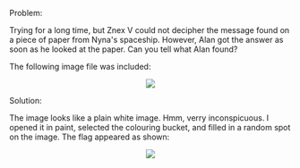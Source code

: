 Problem:

Trying for a long time, but Znex V could not decipher the message found on a piece of paper from Nyna's spaceship.
However, Alan got the answer as soon as he looked at the paper.
Can you tell what Alan found?

The following image file was included:

<p align="center">
<img src="https://github.com/indraniljana/H4CKN1T_writeup_2016/blob/master/Black-White-and-Gray/Q3.png"/>
</p>



Solution:

The image looks like a plain white image.
Hmm, verry inconspicuous.
I opened it in paint, selected the colouring bucket, and filled in a random spot on the image.
The flag appeared as shown:

<p align="center">
<img src="https://github.com/indraniljana/H4CKN1T_writeup_2016/blob/master/Black-White-and-Gray/Q3%20-%20Copy.png"/>
</p>
